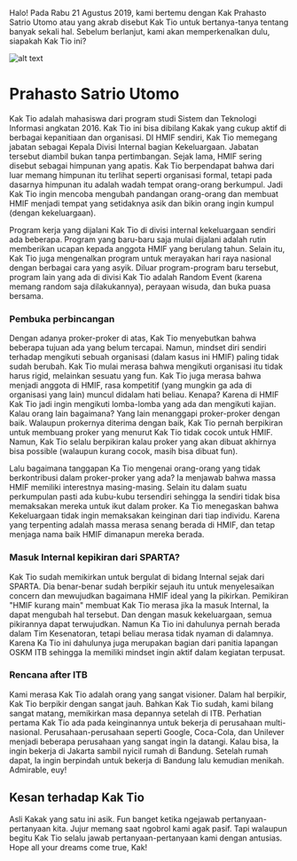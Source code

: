 Halo! Pada Rabu 21 Agustus 2019, kami bertemu dengan Kak Prahasto
Satrio Utomo atau yang akrab disebut Kak Tio untuk bertanya-tanya tentang banyak sekali hal.
Sebelum berlanjut, kami akan memperkenalkan dulu, siapakah Kak Tio ini?

![alt text](./16518037-16518070-16518292-16518409.jpg)

# Prahasto Satrio Utomo

Kak Tio adalah mahasiswa dari program studi Sistem dan Teknologi Informasi
angkatan 2016. Kak Tio ini bisa dibilang Kakak yang cukup aktif
di berbagai kepanitiaan dan organisasi. DI HMIF sendiri, Kak Tio
memegang jabatan sebagai Kepala Divisi Internal bagian Kekeluargaan. Jabatan
tersebut diambil bukan tanpa pertimbangan. Sejak lama, HMIF sering
disebut sebagai himpunan yang apatis. Kak Tio berpendapat bahwa dari luar
memang himpunan itu terlihat seperti organisasi formal, tetapi pada dasarnya
himpunan itu adalah wadah tempat orang-orang berkumpul. Jadi Kak Tio
ingin mencoba mengubah pandangan orang-orang dan membuat HMIF menjadi
tempat yang setidaknya asik dan bikin orang ingin kumpul (dengan kekeluargaan).

Program kerja yang dijalani Kak Tio di divisi internal kekeluargaan sendiri ada
beberapa. Program yang baru-baru saja mulai dijalani adalah rutin memberikan
ucapan kepada anggota HMIF yang berulang tahun. Selain itu, Kak Tio juga
mengenalkan program untuk merayakan hari raya nasional dengan berbagai cara yang asyik.
Diluar program-program baru tersebut, program lain yang ada di divisi Kak Tio
adalah Random Event (karena memang random saja dilakukannya), perayaan wisuda, dan buka puasa bersama.

### Pembuka perbincangan

Dengan adanya proker-proker di atas, Kak Tio menyebutkan bahwa beberapa tujuan ada yang belum tercapai.
Namun, mindset diri sendiri terhadap mengikuti sebuah organisasi (dalam kasus ini HMIF) paling tidak sudah berubah.
Kak Tio mulai merasa bahwa mengikuti organisasi itu tidak harus rigid, melainkan sesuatu yang fun. Kak Tio juga
merasa bahwa menjadi anggota di HMIF, rasa kompetitif (yang mungkin ga ada di organisasi yang lain) muncul didalam
hati beliau. Kenapa? Karena di HMIF Kak Tio jadi ingin mengikuti lomba-lomba yang ada dan mengikuti kajian. Kalau
orang lain bagaimana? Yang lain menanggapi proker-proker dengan baik. Walaupun prokernya diterima dengan baik, Kak
Tio pernah berpikiran untuk membuang proker yang menurut Kak Tio tidak cocok untuk HMIF. Namun, Kak Tio selalu
berpikiran kalau proker yang akan dibuat akhirnya bisa possible (walaupun kurang cocok, masih bisa dibuat fun).

Lalu bagaimana tanggapan Ka Tio mengenai orang-orang yang tidak berkontribusi dalam proker-proker yang ada? Ia menjawab bahwa massa HMIF memiliki interestnya masing-masing. Selain itu dalam suatu perkumpulan pasti ada kubu-kubu tersendiri sehingga Ia sendiri tidak bisa memaksakan mereka untuk ikut dalam proker. Ka Tio menegaskan bahwa Kekeluargaan tidak ingin memaksakan keinginan dari tiap individu. Karena yang terpenting adalah massa merasa senang berada di HMIF, dan tetap menjaga nama baik HMIF dimanapun mereka berada.

### Masuk Internal kepikiran dari SPARTA?
Kak Tio sudah memikirkan untuk bergulat di bidang Internal sejak dari SPARTA. Dia benar-benar sudah berpikir sejauh itu
untuk menyelesaikan concern dan mewujudkan bagaimana HMIF ideal yang Ia pikirkan. Pemikiran "HMIF kurang main" membuat Kak Tio merasa jika Ia masuk Internal, Ia dapat mengubah hal tersebut. Dan dengan masuk kekeluargaan, semua pikirannya dapat terwujudkan. Namun Ka Tio ini dahulunya pernah berada dalam Tim Kesenatoran, tetapi beliau merasa tidak nyaman di dalamnya. Karena Ka Tio ini dahulunya juga merupakan bagian dari panitia lapangan OSKM ITB sehingga Ia memiliki mindset ingin aktif dalam kegiatan terpusat.

### Rencana after ITB
Kami merasa Kak Tio adalah orang yang sangat visioner. Dalam hal berpikir, Kak Tio berpikir dengan sangat jauh. Bahkan Kak Tio sudah, kami bilang sangat matang, memikirkan masa depannya setelah di ITB. Perhatian pertama Kak Tio ada pada keinginannya untuk bekerja di perusahaan multi-nasional. Perusahaan-perusahaan seperti Google, Coca-Cola, dan Unilever menjadi beberapa perusahaan yang sangat ingin Ia datangi. Kalau bisa, Ia ingin bekerja di Jakarta sambil nyicil rumah di Bandung. Setelah rumah dapat, Ia ingin berpindah untuk bekerja di Bandung lalu kemudian menikah. Admirable, euy!

## Kesan terhadap Kak Tio
Asli Kakak yang satu ini asik. Fun banget ketika ngejawab pertanyaan-pertanyaan kita. Jujur memang saat ngobrol kami agak pasif. Tapi walaupun begitu Kak Tio selalu jawab pertanyaan-pertanyaan kami dengan antusias. Hope all your dreams come true, Kak!
